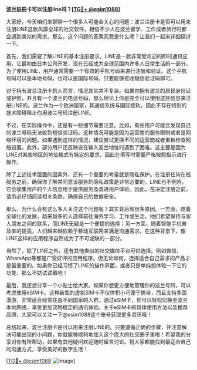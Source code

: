 **波兰註冊卡可以注册line吗？[[TG💪+ @esim1088](https://t.me/s/esim1088)]**

大家好，今天咱们来聊聊一个很多人可能会关心的问题：波兰注册卡是否可以用来注册LINE这款风靡全球的社交软件。相信不少人在波兰留学、工作或者旅行时都会遇到类似的需求。那么，这个问题的答案究竟是什么呢？让我们一起来详细探讨一下。

首先，我们需要了解LINE的基本注册要求。LINE是一款非常受欢迎的即时通讯应用，它最初由日本公司开发，现在已经成为全球范围内许多人日常生活的一部分。为了使用LINE，用户通常需要一个有效的手机号码来进行注册和验证。这个手机号码可以是本地号码，也可以是国际号码，只要能够接收短信验证码即可。

对于持有波兰注册卡的人而言，情况其实并不复杂。如果你拥有波兰的居民身份证或护照，并且有一个波兰的电话号码，那么理论上你是完全可以使用这些信息来注册LINE的。波兰作为一个欧洲国家，其通信系统与国际接轨，因此不存在特别的技术障碍阻止你用波兰号码注册LINE。

不过，在实际操作中，还是有一些细节需要注意。比如，有些用户可能会发现自己的波兰号码无法收到短信验证码。这种情况可能是因为运营商的服务限制或者是网络环境的问题。如果遇到这样的情况，建议尝试更换不同的运营商或者重新检查网络设置。此外，部分用户还反映说在输入波兰地址时遇到了困难。这主要是因为LINE对某些地区的地址格式有特定的要求，因此在填写时需要严格按照指示进行操作。

除了上述技术层面的因素外，还有一个重要的考量就是隐私保护。在注册任何在线服务之前，确保你了解并同意该服务的隐私政策是非常必要的。LINE也不例外，它会收集用户的个人信息用于提供服务及改进用户体验。因此，在决定注册之前，请务必仔细阅读相关条款，确保自己的数据安全。

那么，为什么会有这么多人关注这个问题呢？其实背后有很多原因。一方面，随着全球化的发展，越来越多的人选择前往海外学习、工作或生活。他们希望保持与家人朋友之间的联系，而LINE无疑是一个便捷的选择；另一方面，随着智能手机普及率的提高，人们越来越依赖于移动互联网来满足沟通需求。在这种背景下，像LINE这样的应用程序自然成为了不可或缺的一部分。

当然了，除了LINE之外，还有其他类似的社交媒体平台可供选择。例如微信、WhatsApp等都是广受好评的应用程序。但无论如何，选择适合自己需求的产品才是最重要的。如果你已经习惯了LINE的操作界面，或者只是单纯想体验一下它的功能，那么不妨试试看吧！

最后，我还想分享一个小贴士给大家。如果你想更方便地管理你的波兰号码，可以考虑使用eSIM卡。这种新型的虚拟SIM卡不仅体积小巧便于携带，而且支持多国漫游，非常适合经常往返不同国家的人群。通过eSIM卡，你可以轻松切换至波兰本地网络，享受更加流畅稳定的通讯体验。关于eSIM卡的具体使用方法以及推荐品牌，大家可以关注一下@esim1088这个账号获取更多资讯哦！

总结起来，波兰注册卡是可以用来注册LINE的。只要遵循正确的步骤，并注意解决可能出现的小问题，你就能够顺利地加入这个庞大的社交圈子里啦！希望我的分享对你有所帮助，如果有其他疑问欢迎随时留言讨论。祝大家都能找到最适合自己的沟通方式，享受美好的数字生活！

[[TG💪+ @esim1088](https://t.me/s/esim1088) ![Image](https://i.postimg.cc/4NQfJmqS/Snipaste-2025-05-13-00-14-12.png)]